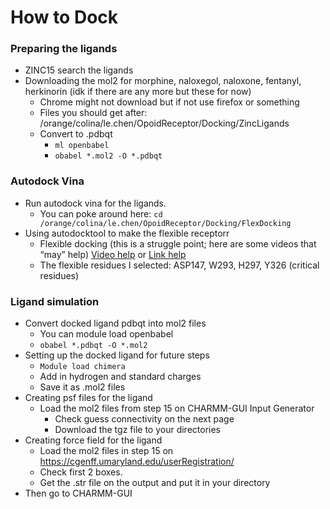 # How to Dock
### Preparing the ligands
- ZINC15 search the ligands 
- Downloading the mol2 for morphine, naloxegol, naloxone, fentanyl, herkinorin (idk if there are any more but these for now) 
  - Chrome might not download but if not use firefox or something
  - Files you should get after: /orange/colina/le.chen/OpoidReceptor/Docking/ZincLigands
  - Convert to .pdbqt
      - ```ml openbabel```
      - ```obabel *.mol2 -O *.pdbqt```

### Autodock Vina
- Run autodock vina for the ligands.
  - You can poke around here: ```cd /orange/colina/le.chen/OpoidReceptor/Docking/FlexDocking```
- Using autodocktool to make the flexible receptorr
  - Flexible docking (this is a struggle point; here are some videos that “may” help)
  [Video help](https://www.youtube.com/watch?v=YTQIuUZRNbA&ab_channel=Euz%C3%A9bioGuimar%C3%A3es) or [Link help](
https://bioinformaticsreview.com/20201010/how-to-perform-flexible-docking-using-autodock-vina/)
  - The flexible residues I selected: ASP147, W293, H297, Y326 (critical residues)

### Ligand simulation
- Convert docked ligand pdbqt into mol2 files
	- You can module load openbabel
	- ```obabel *.pdbqt -O *.mol2```
- Setting up the docked ligand for future steps
	- ```Module load chimera``` 
	- Add in hydrogen and standard charges
	- Save it as <ligand>.mol2 files
- Creating psf files for the ligand
	- Load the mol2 files from step 15 on CHARMM-GUI Input Generator 
		- Check guess connectivity on the next page
		- Download the tgz file to your directories
- Creating force field for the ligand
	- Load the mol2 files in step 15 on https://cgenff.umaryland.edu/userRegistration/ 
	- Check first 2 boxes. 
	- Get the .str file on the output and put it in your directory
- Then go to CHARMM-GUI

	




